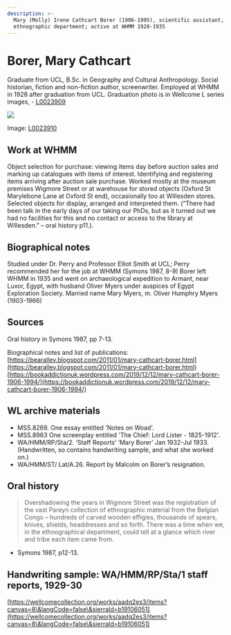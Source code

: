 ```yaml
---
description: >-
  Mary (Molly) Irene Cathcart Borer (1906-1995), scientific assistant,
  ethnographic department; active at WHMM 1928-1935
---
```


# Borer, Mary Cathcart

Graduate from UCL, B.Sc. in Geography and Cultural Anthropology. Social historian, fiction and non-fiction author, screenwriter. Employed at WHMM in 1928 after graduation from UCL. Graduation photo is in Wellcome L series images, - [L0023909](https://wellcomecollection.org/works/f4aw5spm)

![](https://firebasestorage.googleapis.com/v0/b/gitbook-x-prod.appspot.com/o/spaces%2F-MRPhw-Kd6KNiHzFBwfy%2Fuploads%2FgFP6PrKhNTVDk5PAbAu6%2Ffile.jpeg?alt=media)

Image: [L0023910](https://wellcomecollection.org/works/c43ngken)

## Work at WHMM

Object selection for purchase: viewing items day before auction sales and marking up catalogues with items of interest. Identifying and registering items arriving after auction sale purchase. Worked mostly at the museum premises Wigmore Street or at warehouse for stored objects (Oxford St Marylebone Lane at Oxford St end), occasionally too at Willesden stores. Selected objects for display, arranged and interpreted them. (“There had been talk in the early days of our taking our PhDs, but as it turned out we had no facilities for this and no contact or access to the library at Willesden.” – oral history p11.).

## Biographical notes

Studied under Dr. Perry and Professor Elliot Smith at UCL; Perry recommended her for the job at WHMM (Symons 1987, 8-9) Borer left WHMM in 1935 and went on archaeological expedition to Armant, near Luxor, Egypt, with husband Oliver Myers under auspices of Egypt Exploration Society. Married name Mary Myers, m. Oliver Humphry Myers (1903-1966)

## Sources

Oral history in Symons 1987, pp 7-13.

Biographical notes and list of publications: [https://bearalley.blogspot.com/2011/01/mary-cathcart-borer.html](https://bearalley.blogspot.com/2011/01/mary-cathcart-borer.html) [https://bookaddictionuk.wordpress.com/2019/12/12/mary-cathcart-borer-1906-1994/](https://bookaddictionuk.wordpress.com/2019/12/12/mary-cathcart-borer-1906-1994/)

## WL archive materials

* MSS.8269. One essay entitled 'Notes on Woad'.
* MSS.8963 One screenplay entitled 'The Chief: Lord Lister - 1825-1912'.
* WA/HMM/RP/Sta/2. ‘Staff Reports’ ‘Mary Borer’ Jan 1932-Jul 1933. (Handwritten, so contains handwriting sample, and what she worked on.)
* WA/HMM/ST/ Lat/A.26. Report by Malcolm on Borer’s resignation.

## Oral history

> Overshadowing the years in Wigmore Street was the registration of the vast Pareyn collection of ethnographic material from the Belgian Congo – hundreds of carved wooden effigies, thousands of spears, knives, shields, headdresses and so forth. There was a time when we, in the ethnographical department, could tell at a glance which river and tribe each item came from.

* Symons 1987, p12-13.

## Handwriting sample: WA/HMM/RP/Sta/1 staff reports, 1929-30

[https://wellcomecollection.org/works/aadq2es3/items?canvas=8\&langCode=false\&sierraId=b19106051](https://wellcomecollection.org/works/aadq2es3/items?canvas=8\&langCode=false\&sierraId=b19106051)
